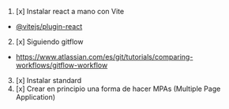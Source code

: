 1. [x] Instalar react a mano con Vite
  - [@vitejs/plugin-react](https://snyk.io/advisor/npm-package/@vitejs/plugin-react)
2. [x] Siguiendo gitflow
  - https://www.atlassian.com/es/git/tutorials/comparing-workflows/gitflow-workflow
3. [x] Instalar standard
4. [x] Crear en principio una forma de hacer MPAs (Multiple Page Application)